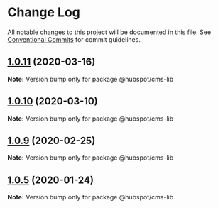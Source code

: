 # Change Log

All notable changes to this project will be documented in this file.
See [Conventional Commits](https://conventionalcommits.org) for commit guidelines.

## [1.0.11](https://github.com/HubSpot/hubspot-cms-tools/compare/v1.0.11-beta.0...v1.0.11) (2020-03-16)

**Note:** Version bump only for package @hubspot/cms-lib





## [1.0.10](https://github.com/HubSpot/hubspot-cms-tools/compare/v1.0.10-beta.2...v1.0.10) (2020-03-10)

**Note:** Version bump only for package @hubspot/cms-lib





## [1.0.9](https://github.com/HubSpot/hubspot-cms-tools/compare/v1.0.9-beta.7...v1.0.9) (2020-02-25)

**Note:** Version bump only for package @hubspot/cms-lib





## [1.0.5](https://github.com/HubSpot/hubspot-cms-tools/compare/v1.0.5-beta.4...v1.0.5) (2020-01-24)

**Note:** Version bump only for package @hubspot/cms-lib
